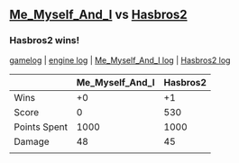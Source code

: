 ## [Me_Myself_And_I](<../../Me_Myself_And_I/README.md>) vs [Hasbros2](<../../Hasbros2/README.md>)
### Hasbros2 wins!

[gamelog](<gamelog.json>) | [engine log](<engine>) | [Me_Myself_And_I log](<Me_Myself_And_I>) | [Hasbros2 log](<Hasbros2>)

|              | Me_Myself_And_I | Hasbros2 |
| ------------ | --------------- | -------- |
| Wins         |              +0 |       +1 |
| Score        |               0 |      530 |
| Points Spent |            1000 |     1000 |
| Damage       |              48 |       45 |
|              |                 |          |
